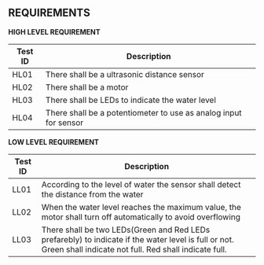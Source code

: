 **REQUIREMENTS**
--

**HIGH LEVEL REQUIREMENT**

|Test ID  |    Description  |  
-------------|-----------------------------------
|HL01     |    There shall be a  ultrasonic distance sensor  | 
|HL02     |    There shall be a motor        |
|HL03     |    There shall be LEDs to indicate the water level   |
|HL04     |    There shall be a potentiometer to use as analog input for sensor  |

**LOW LEVEL REQUIREMENT**

|Test ID   |  Description | 
------------------|-------------------
|LL01     | According to the level of water the sensor shall detect the distance from the water  |
|LL02     | When the water level reaches the maximum value, the motor shall turn off automatically to avoid overflowing|
|LL03     | There shall be two LEDs(Green and Red LEDs prefarebly) to indicate if the water level is full or not. Green shall indicate not full. Red shall indicate full. |
